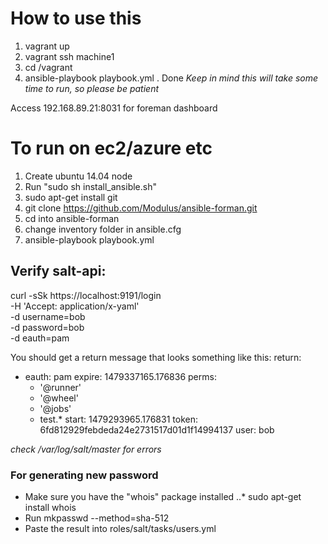 # How to use this
1. vagrant up
2. vagrant ssh machine1
3. cd /vagrant
4. ansible-playbook playbook.yml
. Done
*Keep in mind this will take some time to run, so please be patient*

Access 192.168.89.21:8031 for foreman dashboard

# To run on ec2/azure etc
1. Create ubuntu 14.04 node
2. Run "sudo sh install_ansible.sh"
3. sudo apt-get install git
4. git clone https://github.com/Modulus/ansible-forman.git
5. cd into ansible-forman
6. change inventory folder in ansible.cfg
7. ansible-playbook playbook.yml


## Verify salt-api:
curl -sSk https://localhost:9191/login \
    -H 'Accept: application/x-yaml' \
    -d username=bob \
    -d password=bob \
    -d eauth=pam

You should get a return message that looks something like this:
return:
- eauth: pam
  expire: 1479337165.176836
  perms:
  - '@runner'
  - '@wheel'
  - '@jobs'
  - test.*
  start: 1479293965.176831
  token: 6fd812929febdeda24e2731517d01d1f14994137
  user: bob    

*check /var/log/salt/master for errors*

### For generating new password
+ Make sure you have the "whois" package installed
..* sudo apt-get install whois
+ Run mkpasswd --method=sha-512
+ Paste the result into roles/salt/tasks/users.yml
